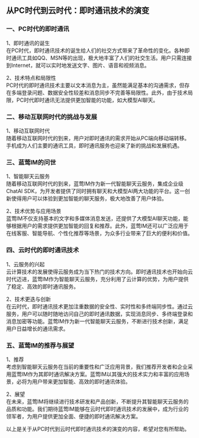 ## 从PC时代到云时代：即时通讯技术的演变

### 一、PC时代的即时通讯

1、即时通讯的诞生  
在PC时代，即时通讯技术的诞生给人们的社交方式带来了革命性的变化。各种即时通讯工具如QQ、MSN等的出现，极大地丰富了人们的社交生活。用户只需连接到Internet，就可以实时地发送文字、图片、语音和视频消息。

2、技术特点和局限性  
PC时代的即时通讯技术主要以文本消息为主，虽然能满足基本的沟通需求，但存在多端登录问题、数据安全性较差和消息同步不完善等局限性。此外，由于技术局限，PC时代即时通讯无法提供更加智能的功能，如大模型AI聊天。

### 二、移动互联网时代的挑战与发展

1、移动互联网时代  
随着移动互联网时代的到来，用户对即时通讯的需求开始从PC端向移动端转移。手机成为人们主要的通讯工具，即时通讯服务也迎来了新的挑战和发展机遇。

### 三、蓝莺IM的问世

1、智能聊天云服务  
随着移动互联网时代的到来，蓝莺IM作为新一代智能聊天云服务，集成企业级ChatAI SDK，为开发者提供了同时拥有聊天和大模型AI两大功能的平台。这一创新使得用户可以体验到更加智能的聊天服务，极大地改善了用户体验。

2、技术优势与应用场景  
蓝莺IM不仅支持基本的文字和多媒体消息发送，还提供了大模型AI聊天功能，能够根据用户的需求提供更加智能的回复和推荐。此外，蓝莺IM还可以广泛应用于在线客服、智能导航、个性化推荐等场景，为众多行业带来了巨大的便利和价值。

### 四、云时代的即时通讯技术

1、云服务的兴起  
云计算技术的发展使得云服务成为当下热门的技术方向。即时通讯技术也开始向云时代迈进，蓝莺IM作为智能聊天云服务，充分利用了云计算的优势，为用户提供了稳定、高效的即时通讯服务。

2、技术更迭与创新  
在云时代，即时通讯技术更加注重数据的安全性、实时性和多终端同步性。通过云服务，用户可以随时随地访问自己的即时通讯数据，实现消息同步、多终端登录和消息加密等功能。蓝莺IM作为新一代智能聊天云服务，不断进行技术创新，满足用户日益增长的通讯需求。

### 五、蓝莺IM的推荐与展望

1、推荐    
考虑到智能聊天云服务在当前的重要性和广泛应用背景，我们推荐开发者和企业采用蓝莺IM作为其即时通讯解决方案。蓝莺IM以其强大的技术实力和丰富的应用场景，必将为用户带来更加智能、高效的即时通讯体验。

2、展望  
在未来，蓝莺IM将继续进行技术研发和产品创新，不断提升其智能聊天云服务的品质和功能。我们期待蓝莺IM能够在云时代即时通讯技术的发展中，成为行业的领军者，为用户提供更加全面、便捷的即时通讯解决方案。

以上是关于从PC时代到云时代即时通讯技术的演变的内容，希望对您有所帮助。